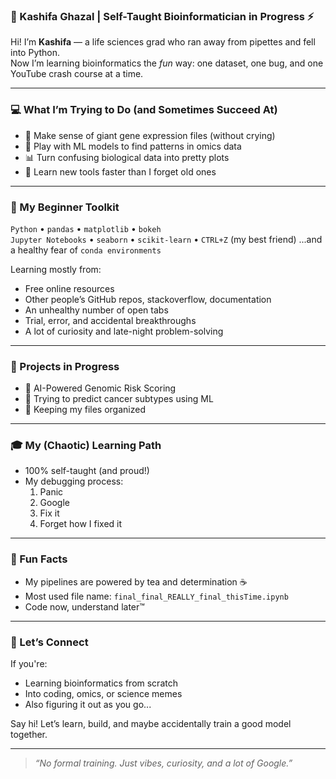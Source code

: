 ### 🧬 Kashifa Ghazal | Self-Taught Bioinformatician in Progress ⚡️

Hi! I’m **Kashifa** — a life sciences grad who ran away from pipettes and fell into Python.  
Now I’m learning bioinformatics the *fun* way: one dataset, one bug, and one YouTube crash course at a time.

---

### 💻 What I’m Trying to Do (and Sometimes Succeed At)

- 🧬 Make sense of giant gene expression files (without crying)  
- 🤖 Play with ML models to find patterns in omics data
- 📊 Turn confusing biological data into pretty plots  
- 🧠 Learn new tools faster than I forget old ones

---

### 🧰 My Beginner Toolkit

`Python` • `pandas` • `matplotlib` • `bokeh`  
`Jupyter Notebooks` • `seaborn` • `scikit-learn` • `CTRL+Z` (my best friend) ...and a healthy fear of `conda environments`


Learning mostly from:
- Free online resources  
- Other people’s GitHub repos, stackoverflow, documentation
- An unhealthy number of open tabs
- Trial, error, and accidental breakthroughs
- A lot of curiosity and late-night problem-solving

---

### 🔧 Projects in Progress

- 🚧 AI-Powered Genomic Risk Scoring 
- 🧬 Trying to predict cancer subtypes using ML 
- 📁 Keeping my files organized

---

### 🎓 My (Chaotic) Learning Path

- 100% self-taught (and proud!)  
- My debugging process:  
  1. Panic  
  2. Google  
  3. Fix it  
  4. Forget how I fixed it

---

### 🌈 Fun Facts

- My pipelines are powered by tea and determination ☕  
- Most used file name: `final_final_REALLY_final_thisTime.ipynb`  
- Code now, understand later™

---

### 🤝 Let’s Connect

If you're:
- Learning bioinformatics from scratch  
- Into coding, omics, or science memes  
- Also figuring it out as you go...

Say hi! Let’s learn, build, and maybe accidentally train a good model together.

---

> *“No formal training. Just vibes, curiosity, and a lot of Google.”*
